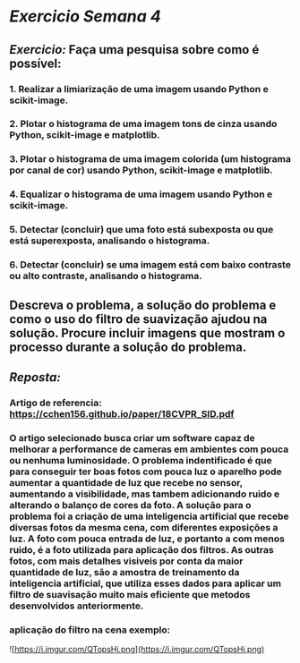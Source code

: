 # *Exercicio Semana 4*

## *Exercicio:* Faça uma pesquisa sobre como é possível:

### 1. Realizar a limiarização de uma imagem usando Python e scikit-image.
### 2. Plotar o histograma de uma imagem tons de cinza usando Python, scikit-image e matplotlib.
### 3. Plotar o histograma de uma imagem colorida (um histograma por canal de cor) usando Python, scikit-image e matplotlib.
### 4. Equalizar o histograma de uma imagem usando Python e scikit-image.
### 5. Detectar (concluir) que uma foto está subexposta ou que está superexposta, analisando o histograma.
### 6. Detectar (concluir) se uma imagem está com baixo contraste ou alto contraste, analisando o histograma.

## Descreva o problema, a solução do problema e como o uso do filtro de suavização ajudou na solução. Procure incluir imagens que mostram o processo durante a solução do problema.

## *Reposta:*  

### Artigo de referencia: https://cchen156.github.io/paper/18CVPR_SID.pdf

### O artigo selecionado busca criar um software capaz de melhorar a performance de cameras em ambientes com pouca ou nenhuma luminosidade. O problema indentificado é que para conseguir ter boas fotos com pouca luz o aparelho pode aumentar a quantidade de luz que recebe no sensor, aumentando a visibilidade, mas tambem adicionando ruido e alterando o balanço de cores da foto. A solução para o problema foi a criação de uma inteligencia artificial que recebe diversas fotos da mesma cena, com diferentes exposições a luz. A foto com pouca entrada de luz, e portanto a com menos ruido, é a foto utilizada para aplicação dos filtros. As outras fotos, com mais detalhes visiveis por conta da maior quantidade de luz, são a amostra de treinamento da inteligencia artificial, que utiliza esses dados para aplicar um filtro de suavisação muito mais eficiente que metodos desenvolvidos anteriormente.

### aplicação do filtro na cena exemplo:

![https://i.imgur.com/QTopsHj.png](https://i.imgur.com/QTopsHj.png)

